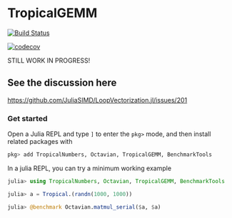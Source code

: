 # TropicalGEMM

[![Build Status](https://github.com/TensorBFS/TropicalGEMM.jl/workflows/CI/badge.svg)](https://github.com/TensorBFS/TropicalGEMM.jl/actions)

[![codecov](https://codecov.io/gh/TensorBFS/TropicalGEMM.jl/branch/master/graph/badge.svg?token=8F6PH5Q9PL)](https://codecov.io/gh/TensorBFS/TropicalGEMM.jl)

STILL WORK IN PROGRESS!

## See the discussion here

https://github.com/JuliaSIMD/LoopVectorization.jl/issues/201

### Get started

Open a Julia REPL and type `]` to enter the `pkg>` mode, and then install related packages with
```julia
pkg> add TropicalNumbers, Octavian, TropicalGEMM, BenchmarkTools
```

In a julia REPL, you can try a minimum working example
```julia
julia> using TropicalNumbers, Octavian, TropicalGEMM, BenchmarkTools

julia> a = Tropical.(randn(1000, 1000))

julia> @benchmark Octavian.matmul_serial($a, $a)
```
